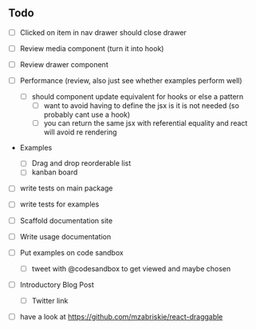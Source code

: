 ## Todo

- [ ] Clicked on item in nav drawer should close drawer

- [ ] Review media component (turn it into hook)

- [ ] Review drawer component

- [ ] Performance (review, also just see whether examples perform well)

  - [ ] should component update equivalent for hooks or else a pattern
    - [ ] want to avoid having to define the jsx is it is not needed (so probably cant use a hook)
    - [ ] you can return the same jsx with referential equality and react will avoid re rendering

- Examples

  - [ ] Drag and drop reorderable list
  - [ ] kanban board

- [ ] write tests on main package
- [ ] write tests for examples

- [ ] Scaffold documentation site
- [ ] Write usage documentation

- [ ] Put examples on code sandbox

  - [ ] tweet with @codesandbox to get viewed and maybe chosen

- [ ] Introductory Blog Post
  - [ ] Twitter link

* [ ] have a look at https://github.com/mzabriskie/react-draggable
